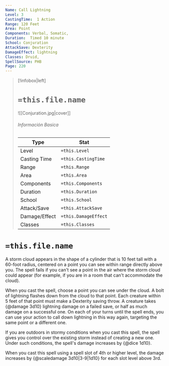 ```yaml
---
Name: Call Lightning
Level: 3
CastingTime:  1 Action 
Range: 120 Feet
Area: Point
Components: Verbal, Somatic, 
Duration:  Timed 10 minute
School: Conjuration
AttackSave: Dexterity
DamageEffect: lightning
Classes: Druid, 
SpellSource: PHB
Page: 220
---
```


>[!infobox|left]
># `=this.file.name`
>![[Conjuration.jpg|cover]]
> ###### Información Basica
> Type |  Stat |
> ---|---|
> Level | `=this.Level` |
> Casting Time | `=this.CastingTime` |
> Range | `=this.Range` |
> Area | `=this.Area` |
> Components | `=this.Components` |
> Duration | `=this.Duration` |
> School | `=this.School` |
> Attack/Save | `=this.AttackSave` |
> Damage/Effect | `=this.DamageEffect` |
> Classes | `=this.Classes` |

# `=this.file.name`
A storm cloud appears in the shape of a cylinder that is 10 feet tall with a 60-foot radius, centered on a point you can see within range directly above you. The spell fails if you can&#x27;t see a point in the air where the storm cloud could appear (for example, if you are in a room that can&#x27;t accommodate the cloud).

When you cast the spell, choose a point you can see under the cloud. A bolt of lightning flashes down from the cloud to that point. Each creature within 5 feet of that point must make a Dexterity saving throw. A creature takes {@damage 3d10} lightning damage on a failed save, or half as much damage on a successful one. On each of your turns until the spell ends, you can use your action to call down lightning in this way again, targeting the same point or a different one.

If you are outdoors in stormy conditions when you cast this spell, the spell gives you control over the existing storm instead of creating a new one. Under such conditions, the spell&#x27;s damage increases by {@dice 1d10}.



 


 


 


When you cast this spell using a spell slot of 4th or higher level, the damage increases by {@scaledamage 3d10|3-9|1d10} for each slot level above 3rd. 